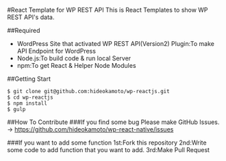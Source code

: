 #React Template for WP REST API
This is React Templates to show WP REST API's data.

##Required
- WordPress Site that activated WP REST API(Version2) Plugin:To make API Endpoint for WordPress  
- Node.js:To build code & run local Server
- npm:To get React & Helper Node Modules

##Getting Start
```
$ git clone git@github.com:hideokamoto/wp-reactjs.git
$ cd wp-reactjs
$ npm install
$ gulp
```

##How To Contribute
###If you find some bug
Please make GitHub Issues. -> https://github.com/hideokamoto/wp-react-native/issues

###If you want to add some function
1st:Fork this repository
2nd:Write some code to add function that you want to add.
3rd:Make Pull Request
